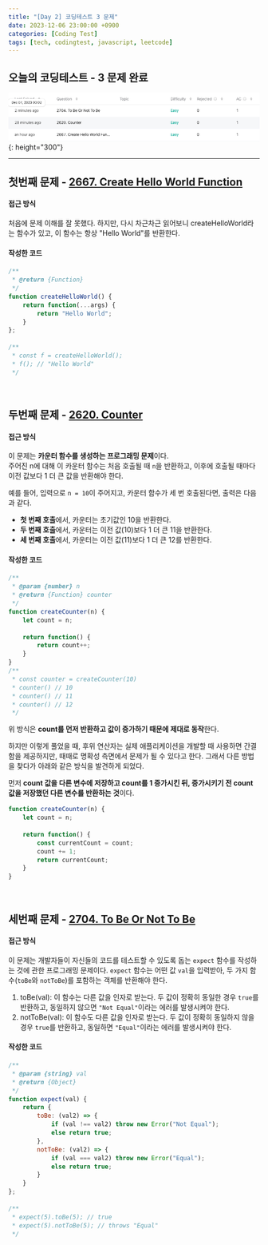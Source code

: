 ```yaml
---
title: "[Day 2] 코딩테스트 3 문제"
date: 2023-12-06 23:00:00 +0900
categories: [Coding Test]
tags: [tech, codingtest, javascript, leetcode]
---
```


## **오늘의 코딩테스트 - 3 문제 완료**
![LeetCode3](../../assets/img/posts/CodingTest/2023-12-06/leetCode3.png){: height="300"} 

---

## **첫번째 문제 - [2667. Create Hello World Function](https://leetcode.com/problems/create-hello-world-function/?envType=study-plan-v2&envId=30-days-of-javascript)**

#### **접근 방식**
처음에 문제 이해를 잘 못했다. 하지만, 다시 차근차근 읽어보니 createHelloWorld라는 함수가 있고, 이 함수는 항상 "Hello World"를 반환한다.  

#### **작성한 코드**
```javascript
/**
 * @return {Function}
 */
function createHelloWorld() {
    return function(...args) {
        return "Hello World";
    }
};

/**
 * const f = createHelloWorld();
 * f(); // "Hello World"
 */
```

<br>

## **두번째 문제 - [2620. Counter](https://leetcode.com/problems/counter/description/?envType=study-plan-v2&envId=30-days-of-javascript)**

#### **접근 방식**
이 문제는 **카운터 함수를 생성하는 프로그래밍 문제**이다.  
주어진 n에 대해 이 카운터 함수는 처음 호출될 때 `n`을 반환하고, 이후에 호출될 때마다 이전 값보다 1 더 큰 값을 반환해야 한다.  

예를 들어, 입력으로 `n = 10`이 주어지고, 카운터 함수가 세 번 호출된다면, 출력은 다음과 같다.  
- **첫 번째 호출**에서, 카운터는 초기값인 10을 반환한다.
- **두 번째 호출**에서, 카운터는 이전 값(10)보다 1 더 큰 11을 반환한다.
- **세 번째 호출**에서, 카운터는 이전 값(11)보다 1 더 큰 12를 반환한다.

#### **작성한 코드**
```javascript
/**
 * @param {number} n
 * @return {Function} counter
 */
function createCounter(n) {
    let count = n;

    return function() {
        return count++;
    }
}
/** 
 * const counter = createCounter(10)
 * counter() // 10
 * counter() // 11
 * counter() // 12
 */
```

위 방식은 **count를 먼저 반환하고 값이 증가하기 때문에 제대로 동작**한다.  

하지만 이렇게 풀었을 때, 후위 연산자는 실제 애플리케이션을 개발할 때 사용하면 간결함을 제공하지만, 때때로 명확성 측면에서 문제가 될 수 있다고 한다. 그래서 다른 방법을 찾다가 아래와 같은 방식을 발견하게 되었다.  

먼저 **count 값을 다른 변수에 저장하고 count를 1 증가시킨 뒤, 증가시키기 전 count 값을 저장했던 다른 변수를 반환하는 것**이다.  

```javascript
function createCounter(n) {
    let count = n;

    return function() {
        const currentCount = count;
        count += 1;
        return currentCount;
    }
}
```

<br>

## **세번째 문제 - [2704. To Be Or Not To Be](https://leetcode.com/problems/to-be-or-not-to-be/description/?envType=study-plan-v2&envId=30-days-of-javascript)**

#### **접근 방식**
이 문제는 개발자들이 자신들의 코드를 테스트할 수 있도록 돕는 `expect` 함수를 작성하는 것에 관한 프로그래밍 문제이다. `expect` 함수는 어떤 값 `val`을 입력받아, 두 가지 함수(`toBe`와 `notToBe`)를 포함하는 객체를 반환해야 한다.  
1. toBe(val): 이 함수는 다른 값을 인자로 받는다. 두 값이 정확히 동일한 경우 `true`를 반환하고, 동일하지 않으면 `"Not Equal"`이라는 에러를 발생시켜야 한다.  
2. notToBe(val): 이 함수도 다른 값을 인자로 받는다. 두 값이 정확히 동일하지 않을 경우 `true`를 반환하고, 동일하면 `"Equal"`이라는 에러를 발생시켜야 한다.  

#### **작성한 코드**
```javascript
/**
 * @param {string} val
 * @return {Object}
 */
function expect(val) {
    return {
        toBe: (val2) => {
            if (val !== val2) throw new Error("Not Equal");
            else return true;
        },
        notToBe: (val2) => {
            if (val === val2) throw new Error("Equal");
            else return true;
        }
    }
};

/**
 * expect(5).toBe(5); // true
 * expect(5).notToBe(5); // throws "Equal"
 */
```